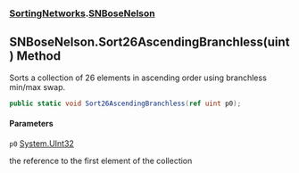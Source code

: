 ### [SortingNetworks](SortingNetworks.md 'SortingNetworks').[SNBoseNelson](SortingNetworks.SNBoseNelson.md 'SortingNetworks.SNBoseNelson')

## SNBoseNelson.Sort26AscendingBranchless(uint) Method

Sorts a collection of 26 elements in ascending order using branchless min/max swap.

```csharp
public static void Sort26AscendingBranchless(ref uint p0);
```
#### Parameters

<a name='SortingNetworks.SNBoseNelson.Sort26AscendingBranchless(uint).p0'></a>

`p0` [System.UInt32](https://docs.microsoft.com/en-us/dotnet/api/System.UInt32 'System.UInt32')

the reference to the first element of the collection